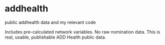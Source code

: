 # addhealth
public addhealth data and my relevant code

Includes pre-calculated network variables.
No raw nomination data.
This is real, usable, publishable ADD Health public data.
